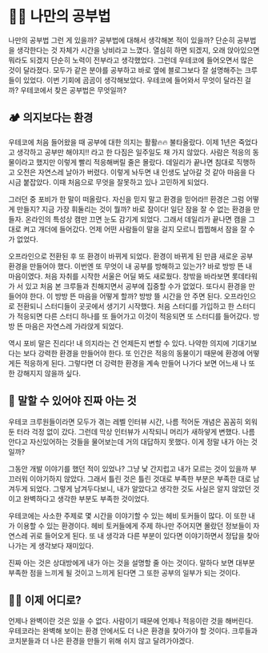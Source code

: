 # ✍🏻 나만의 공부법

나만의 공부법 그런 게 있을까? 공부법에 대해서 생각해본 적이 있을까? 단순히 공부법을 생각한다는 것 자체가 시간을 낭비라고 느꼈다. 열심히 하면 되겠지, 오래 앉아있으면 뭐라도 되겠지 단순히 노력이 전부라고 생각했었다. 그런데 우테코에 들어오면서 많은 것이 달라졌다. 모두가 같은 분야를 공부하고 바로 옆에 블로그보다 잘 설명해주는 크루들이 있었다. 이번 기회에 곰곰이 생각해보았다. 우테코에 들어와서 무엇이 달라진 걸까? 우테코에서 찾은 공부법은 무엇일까?

## 🏕 의지보다는 환경

우테코에 처음 들어왔을 때 공부에 대한 의지는 활활🔥🔥 불타올랐다. 이제 1년은 죽었다고 생각하고 공부만 해야지!! 라고 한 다짐은 일주일도 채 가지 않았다. 사람은 적응의 동물이라고 했지만 이렇게 빨리 적응해버릴 줄은 몰랐다. 데일리가 끝나면 침대로 직행하고 오전은 자연스레 날아가 버렸다. 이렇게 놔두면 내 인생도 날아갈 것 같아 마음을 다시금 붙잡았다. 이때 처음으로 무엇을 잘못하고 있나 고민하게 되었다.

그러던 중 포비가 한 말이 떠올랐다. 자신을 믿지 말고 환경을 믿어라!! 환경은 그럼 어떻게 만들지? 지금 가장 휘둘리는 것이 뭘까? 바로 잠이다! 일단 잠을 잘 수 없는 환경을 만들자. 온라인의 특성상 캠만 끄면 눈도 감기게 되었다. 그래서 데일리가 끝나면 캠을 그대로 켜고 개더에 들어갔다. 언제 어떤 사람들이 말을 걸지 모르니 찝찝해서 잠을 잘 수가 없었다.

오프라인으로 전환된 후 또 환경이 바뀌게 되었다. 환경이 바뀌게 된 만큼 새로운 공부 환경을 만들어야 했다. 이번엔 또 무엇이 내 공부를 방해하고 있는가? 바로 방방 뜬 내 마음이였다. 처음 자취를 시작한 서울은 어딜 봐도 새로웠다. 창밖을 바라보면 롯데타워가 서 있고 처음 본 크루들과 친해지면서 공부에 집중할 수가 없었다. 또다시 환경을 만들어야 한다. 이 방방 뜬 마음을 어떻게 할까? 방방 뜰 시간을 안 주면 된다. 오프라인으로 전환되니 스터디들이 곳곳에서 생기기 시작했다. 처음 스터디를 가입하고 한 스터디가 적응되면 다른 스터디 하나를 또 들어가고 이것이 적응되면 또 스터디를 들어갔다. 방방 뜬 마음은 자연스레 가라앉게 되었다.

역시 포비 말은 진리다! 내 의지라는 건 언제든지 변할 수 있다. 나약한 의지에 기대기보다는 보다 강력한 환경을 만들어야 한다. 또 인간은 적응의 동물이기 때문에 환경에 어떻게든 적응하게 된다. 그렇다면 더 강력한 환경을 계속 만들어 나가다 보면 어느새 나 또한 강해지지 않을까 싶다.

## 👄 말할 수 있어야 진짜 아는 것

우테코 크루원들이라면 모두가 겪는 레벨 인터뷰 시간, 나름 적어둔 개념은 꼼꼼히 외워둔 터라 걱정 없이 갔다. 그런데 막상 인터뷰가 시작되니 머리가 새하얗게 변했다. 나름 안다고 자신있어하는 것들을 물어보는데 거의 대답하지 못했다. 이게 정말 내가 아는 것일까?

그동안 개발 이야기를 했던 적이 있었나? 그냥 낯 간지럽고 내가 모르는 것이 있을까 부끄러워 이야기하지 않았다. 그래서 틀린 것은 틀린 것대로 부족한 부분은 부족한 대로 남겨두게 되었다. 그렇게 남겨두다보니, 내가 알았다고 생각한 것도 사실은 알지 않았던 것이고 완벽하다고 생각한 부분도 부족한 것이었다.

우테코에는 사소한 주제로 몇 시간을 이야기할 수 있는 헤비 토커들이 많다. 이 또한 내가 이용할 수 있는 환경이다. 헤비 토커들에게 주제 하나만 주어지면 몰랐던 정보들이 자연스레 귀로 들어오게 된다. 또 내 생각과 다른 부분이 있다면 이야기하면서 정답을 찾아 나가는 게 생각보다 재미있다.

진짜 아는 것은 상대방에게 내가 아는 것을 설명할 줄 아는 것이다. 말하다 보면 대부분 부족한 점을 느끼게 될 것이고 느끼게 된다면 그 또한 공부의 일부가 되는 것이다.

## 🫵🏾 이제 어디로?

언제나 완벽이란 것은 있을 수 없다. 사람이기 때문에 언제나 적응이란 것을 해버린다. 우테코라는 완벽해 보이는 환경 안에서도 더 나은 환경을 찾아가야 할 것이다. 크루들과 코치분들과 더 나은 환경을 만들기 위해 쉬지 않고 달려가야겠다.
